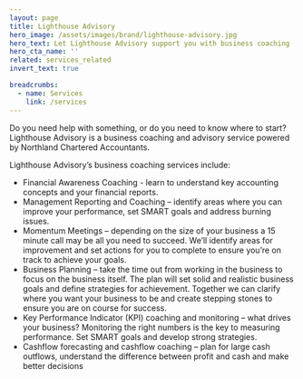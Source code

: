 ```yaml
---
layout: page
title: Lighthouse Advisory
hero_image: /assets/images/brand/lighthouse-advisory.jpg
hero_text: Let Lighthouse Advisory support you with business coaching
hero_cta_name: ''
related: services_related
invert_text: true

breadcrumbs:
  - name: Services
    link: /services
---
```


Do you need help with something, or do you need to know where to start? Lighthouse Advisory is a business coaching and advisory service powered by Northland Chartered Accountants. 

Lighthouse Advisory’s business coaching services include:

* Financial Awareness Coaching - learn to understand key accounting concepts and your financial reports.
* Management Reporting and Coaching – identify areas where you can improve your performance, set SMART goals and address burning issues.
* Momentum Meetings – depending on the size of your business a 15 minute call may be all you need to succeed. We’ll identify areas for improvement and set actions for you to complete to ensure you’re on track to achieve your goals.
* Business Planning – take the time out from working in the business to focus on the business itself. The plan will set solid and realistic business goals and define strategies for achievement. Together we can clarify where you want your business to be and create stepping stones to ensure you are on course for success.
* Key Performance Indicator (KPI) coaching and monitoring – what drives your business? Monitoring the right numbers is the key to measuring performance. Set SMART goals and develop strong strategies.
* Cashflow forecasting and cashflow coaching – plan for large cash outflows, understand the difference between profit and cash and make better decisions
